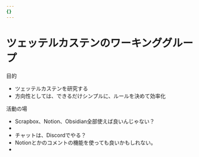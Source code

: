 ```yaml
---
{}
---
```

# ツェッテルカステンのワーキンググループ

目的

- ツェッテルカステンを研究する  
- 方向性としては、できるだけシンプルに、ルールを決めて効率化  

活動の場

- Scrapbox、Notion、Obsidian全部使えば良いんじゃない？  
-  
- チャットは、Discordでやる？  
- Notionとかのコメントの機能を使っても良いかもしれない。  
-